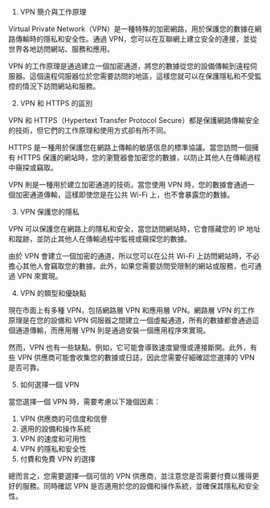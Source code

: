 

1. VPN 簡介與工作原理

Virtual Private Network（VPN）是一種特殊的加密網路，用於保護您的數據在網路傳輸時的隱私和安全性。通過 VPN，您可以在互聯網上建立安全的連接，並從世界各地訪問網站、服務和應用。

VPN 的工作原理是通過建立一個加密通道，將您的數據從您的設備傳輸到遠程伺服器。這個遠程伺服器位於您需要訪問的地區，這樣您就可以在保護隱私和不受監控的情況下訪問網站和服務。

2. VPN 和 HTTPS 的區別

VPN 和 HTTPS（Hypertext Transfer Protocol Secure）都是保護網路傳輸安全的技術，但它們的工作原理和使用方式卻有所不同。

HTTPS 是一種用於保護您在網路上傳輸的敏感信息的標準協議。當您訪問一個擁有 HTTPS 保護的網站時，您的瀏覽器會加密您的數據，以防止其他人在傳輸過程中窺探或竊取。

VPN 則是一種用於建立加密通道的技術。當您使用 VPN 時，您的數據會通過一個加密通道傳輸，這樣即使您是在公共 Wi-Fi 上，也不會暴露您的數據。

3. VPN 保護您的隱私

VPN 可以保護您在網路上的隱私和安全，當您訪問網站時，它會隱藏您的 IP 地址和蹤跡，並防止其他人在傳輸過程中監視或窺探您的數據。

由於 VPN 會建立一個加密的通道，所以您可以在公共 Wi-Fi 上訪問網站時，不必擔心其他人會竊取您的數據。此外，如果您需要訪問受限制的網站或服務，也可通過 VPN 來實現。

4. VPN 的類型和優缺點

現在市面上有多種 VPN，包括網路層 VPN 和應用層 VPN。網路層 VPN 的工作原理是在您的設備和 VPN 伺服器之間建立一個虛擬通道，所有的數據都會通過這個通道傳輸，而應用層 VPN 則是通過安裝一個應用程序來實現。

然而，VPN 也有一些缺點。例如，它可能會導致速度變慢或連接斷開。此外，有些 VPN 供應商可能會收集您的數據或日誌，因此您需要仔細確認您選擇的 VPN 是否可靠。

5. 如何選擇一個 VPN

當您選擇一個 VPN 時，需要考慮以下幾個因素：

1. VPN 供應商的可信度和信譽
2. 適用的設備和操作系統
3. VPN 的速度和可用性
4. VPN 的隱私和安全性
5. 付費和免費 VPN 的選擇

總而言之，您需要選擇一個可信的 VPN 供應商，並注意您是否需要付費以獲得更好的服務。同時確認 VPN 是否適用於您的設備和操作系統，並確保其隱私和安全性。